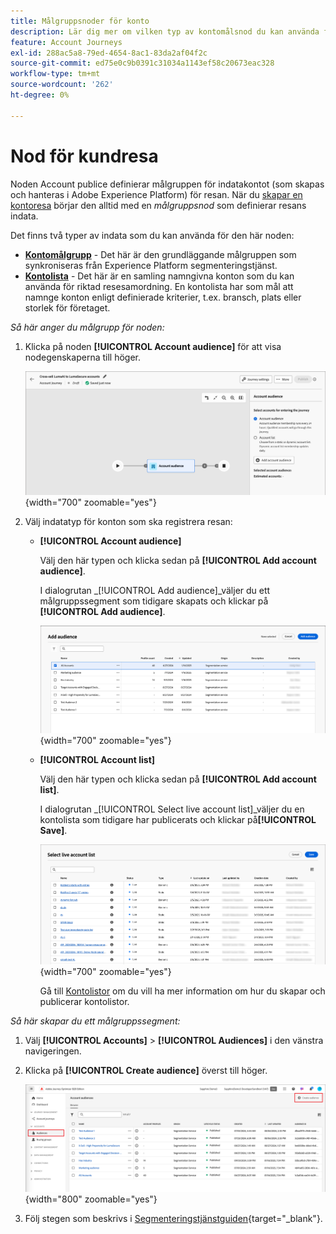 ```yaml
---
title: Målgruppsnoder för konto
description: Lär dig mer om vilken typ av kontomålsnod du kan använda för att definiera indata för kontoresor i Journey Optimizer B2B edition.
feature: Account Journeys
exl-id: 288ac5a8-79ed-4654-8ac1-83da2af04f2c
source-git-commit: ed75e0c9b0391c31034a1143ef58c20673eac328
workflow-type: tm+mt
source-wordcount: '262'
ht-degree: 0%

---
```


# Nod för kundresa

Noden Account publice definierar målgruppen för indatakontot (som skapas och hanteras i Adobe Experience Platform) för resan. När du [skapar en kontoresa](./journey-overview.md#create-an-account-journey) börjar den alltid med en _målgruppsnod_ som definierar resans indata.

Det finns två typer av indata som du kan använda för den här noden:

* **[Kontomålgrupp](../audiences/account-audience-overview.md)** - Det här är den grundläggande målgruppen som synkroniseras från Experience Platform segmenteringstjänst.
* **[Kontolista](../accounts/account-lists.md)** - Det här är en samling namngivna konton som du kan använda för riktad resesamordning. En kontolista har som mål att namnge konton enligt definierade kriterier, t.ex. bransch, plats eller storlek för företaget.

_Så här anger du målgrupp för noden:_

1. Klicka på noden **[!UICONTROL Account audience]** för att visa nodegenskaperna till höger.

   ![Nod för kontomålgrupp](./assets/account-journey-account-audience-node.png){width="700" zoomable="yes"}

1. Välj indatatyp för konton som ska registrera resan:

   * **[!UICONTROL Account audience]**

     Välj den här typen och klicka sedan på **[!UICONTROL Add account audience]**.

     I dialogrutan _[!UICONTROL Add audience]_väljer du ett målgruppssegment som tidigare skapats och klickar på&#x200B;**[!UICONTROL Add audience]**.

     ![Välj ett målgruppssegment för noden](./assets/node-audience-add-dialog.png){width="700" zoomable="yes"}

   * **[!UICONTROL Account list]**

     Välj den här typen och klicka sedan på **[!UICONTROL Add account list]**.

     I dialogrutan _[!UICONTROL Select live account list]_väljer du en kontolista som tidigare har publicerats och klickar på&#x200B;**[!UICONTROL Save]**.

     ![Välj en Live-kontolista för noden](./assets/account-journey-account-audience-select-account-list.png){width="700" zoomable="yes"}

     Gå till [Kontolistor](../accounts/account-lists.md) om du vill ha mer information om hur du skapar och publicerar kontolistor.

_Så här skapar du ett målgruppssegment:_

1. Välj **[!UICONTROL Accounts]** > **[!UICONTROL Audiences]** i den vänstra navigeringen.

1. Klicka på **[!UICONTROL Create audience]** överst till höger.

   ![Skapa ett målgruppssegment](./assets/audiences-list-create.png){width="800" zoomable="yes"}

1. Följ stegen som beskrivs i [Segmenteringstjänstguiden](https://experienceleague.adobe.com/en/docs/experience-platform/segmentation/ui/account-audiences){target="_blank"}.
